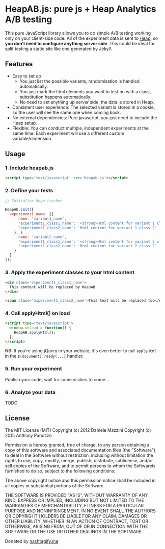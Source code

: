 # HeapAB.js: pure js + Heap Analytics A/B testing

This pure JavaScript library allows you to do simple A/B testing working only
on your client-side code. All of the experiment data is sent to
[Heap](http://heapanalytics.com/), so **you don't need to configure anything
server side**. This could be ideal for split testing a static site like one
generated by Jekyll.

## Features

- Easy to set up
  - You just list the possible variants, randomization is handled
    automatically.
  - You just mark the html elements you want to test on with a class,
    substitution happens automatically.
  - No need to set anything up server side, the data is stored in Heap.
- Consistent user experience: The selected variant is stored in a cookie, so
  the user will see the same one when coming back.
- No external dependencies: Pure javascript, you just need to include the Heap
  setup.
- Flexible: You can conduct multiple, independent experiments at the same time.
  Each experiment will use a different custom variable/dimension.

## Usage

### 1. Include heapab.js

```html
<script type='text/javascript' src='heapab.js'></script>
```

### 2. Define your tests

```javascript
// Initialize Heap tracker

HeapAB.init({
  experiment1_name: [{
      name: 'variant1_name',
      'experiment1_class1_name': '<strong>Html content for variant 1 class 1</strong>',
      'experiment1_class2_name': 'Html content for variant 1 class 2'
    }, {
      name: 'variant2_name',
      'experiment1_class1_name': '<strong>Html content for variant 2 class 1</strong>',
      'experiment1_class2_name': 'Html content for variant 2 class 2'
    }
  ]
});
```

### 3. Apply the experiment classes to your html content

```html
<div class='experiment1_class1_name'>
  This content will be replaced by HeapAB
</div>

<span class='experiment1_class2_name'>This text will be replaced too</span>
```

### 4. Call applyHtml() on load

```html
<script type='text/javascript'>
  window.onload = function() {
    HeapAB.applyHtml();
  };
</script>
```

NB: If you're using jQuery in your website, it's even better to call
`applyHtml` in the `$(document).ready(...)` handler.

### 5. Run your experiment

Publish your code, wait for some visitors to come...

### 6. Analyze your data

TODO

## License

The MIT License (MIT)
Copyright (c) 2012 Daniele Mazzini
Copyright (c) 2015 Anthony Panozzo

Permission is hereby granted, free of charge, to any person obtaining a copy of
this software and associated documentation files (the "Software"), to deal in
the Software without restriction, including without limitation the rights to
use, copy, modify, merge, publish, distribute, sublicense, and/or sell copies
of the Software, and to permit persons to whom the Softwareis furnished to do
so, subject to the following conditions:

The above copyright notice and this permission notice shall be included in all
copies or substantial portions of the Software.

THE SOFTWARE IS PROVIDED "AS IS", WITHOUT WARRANTY OF ANY KIND, EXPRESS OR
IMPLIED, INCLUDING BUT NOT LIMITED TO THE WARRANTIES OF MERCHANTABILITY,
FITNESS FOR A PARTICULAR PURPOSE AND NONINFRINGEMENT. IN NO EVENT SHALL THE
AUTHORS OR COPYRIGHT HOLDERS BE LIABLE FOR ANY CLAIM, DAMAGES OR OTHER
LIABILITY, WHETHER IN AN ACTION OF CONTRACT, TORT OR OTHERWISE, ARISING FROM,
OUT OF OR IN CONNECTION WITH THE SOFTWARE OR THE USE OR OTHER DEALINGS IN THE
SOFTWARE.

Donated by [hashtagify.me](http://hashtagify.me/)
